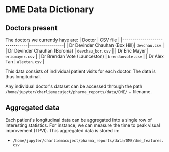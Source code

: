 # DME Data Dictionary

## Doctors present
The doctors we currently have are:
| Doctor                        | CSV file        |
|-------------------------------|-----------------|
| Dr Devinder Chauhan (Box Hill)| `devchau.csv`     |
| Dr Devinder Chauhan (Boronia) | `devchau_bor.csv` |
| Dr Eric Mayer                 | `ericmayer.csv`   |
| Dr Brendan Vote (Launceston)  | `brendanvote.csv` |
| Dr Alex Tan                   | `alextan.csv`     |

This data consists of individual patient visits for each doctor. The data is thus longitudinal.

Any individual doctor's dataset can be accessed through the path `/home/jupyter/charliemacuject/pharma_reports/data/DME/` + filename.

## Aggregated data
Each patient's longitudinal data can be aggregated into a single row of interesting statistics. 
For instance, we can measure the time to peak visual improvement (TPVI). This aggregated data is stored in:
* `/home/jupyter/charliemacuject/pharma_reports/data/DME/dme_features.csv`

